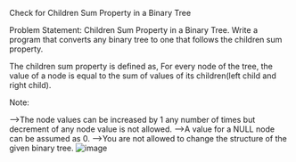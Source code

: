 Check for Children Sum Property in a Binary Tree


Problem Statement: Children Sum Property in a Binary Tree. Write a program that converts any binary tree to one that follows the children sum property.

The children sum property is defined as, For every node of the tree, the value of a node is equal to the sum of values of its children(left child and right child).

Note: 

-->The node values can be increased by 1 any number of times but decrement of any node value is not allowed.
-->A value for a NULL node can be assumed as 0.
-->You are not allowed to change the structure of the given binary tree.
![image](https://user-images.githubusercontent.com/95393451/228934511-0078bb82-9bcb-486d-99f2-a1d287ad3abc.png)
